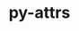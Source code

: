 ---
title: "py-attrs"
layout: cache
categories: [package, develop]
meta: {"compilers": ["apple-clang@=16.0.0", "gcc@=11.1.0", "gcc@=11.4.0", "gcc@=13.2.0", "gcc@=7.5.0", "oneapi@=2024.2.1"], "num_specs": 149, "num_specs_by_stack": {"data-vis-sdk": 6, "e4s": 23, "e4s-neoverse-v2": 12, "e4s-oneapi": 30, "hep": 6, "ml-darwin-aarch64-mps": 12, "ml-linux-aarch64-cpu": 24, "ml-linux-aarch64-cuda": 22, "ml-linux-x86_64-cpu": 24, "ml-linux-x86_64-cuda": 24, "ml-linux-x86_64-rocm": 6, "radiuss": 12, "root": 149}, "oss": ["sequoia", "ubuntu18.04", "ubuntu20.04", "ubuntu22.04", "ubuntu24.04"], "platforms": ["darwin", "linux"], "stacks": ["data-vis-sdk", "e4s", "e4s-neoverse-v2", "e4s-oneapi", "hep", "ml-darwin-aarch64-mps", "ml-linux-aarch64-cpu", "ml-linux-aarch64-cuda", "ml-linux-x86_64-cpu", "ml-linux-x86_64-cuda", "ml-linux-x86_64-rocm", "radiuss", "root"], "targets": ["aarch64", "neoverse_v2", "x86_64_v3"], "versions": ["23.1.0"]}
spec_details: [{"compiler": "oneapi@=2024.2.1", "hash": "2ihpj7r4uinvbyyovg7tvwxcu43yu36n", "os": "ubuntu22.04", "platform": "linux", "size": "-", "stacks": ["e4s-oneapi", "root"], "target": "x86_64_v3", "variants": ["build_system=python_pip"], "versions": ["23.1.0"]}, {"compiler": "gcc@=11.4.0", "hash": "2rsmngvwfe6drhvr5jy26itelphokyf2", "os": "ubuntu22.04", "platform": "linux", "size": "-", "stacks": ["hep", "root"], "target": "x86_64_v3", "variants": ["build_system=python_pip"], "versions": ["23.1.0"]}, {"compiler": "gcc@=11.4.0", "hash": "37s2jttou2kmtqpjhw2ualsnflkt2yur", "os": "ubuntu22.04", "platform": "linux", "size": "-", "stacks": ["e4s", "root"], "target": "x86_64_v3", "variants": ["build_system=python_pip"], "versions": ["23.1.0"]}, {"compiler": "oneapi@=2024.2.1", "hash": "3bzsrivturyt7hkeiu6pu2mopshbjvek", "os": "ubuntu22.04", "platform": "linux", "size": "-", "stacks": ["e4s-oneapi", "root"], "target": "x86_64_v3", "variants": ["build_system=python_pip"], "versions": ["23.1.0"]}, {"compiler": "gcc@=13.2.0", "hash": "3gn2z5yw3k2q2ors3j4mriirs5lqe27e", "os": "ubuntu24.04", "platform": "linux", "size": "-", "stacks": ["ml-linux-x86_64-cpu", "ml-linux-x86_64-cuda", "ml-linux-x86_64-rocm", "root"], "target": "x86_64_v3", "variants": ["build_system=python_pip"], "versions": ["23.1.0"]}, {"compiler": "gcc@=11.4.0", "hash": "3lxgm27ls5qxxjcoz2so555uj2b4ea37", "os": "ubuntu22.04", "platform": "linux", "size": "-", "stacks": ["e4s", "root"], "target": "x86_64_v3", "variants": ["build_system=python_pip"], "versions": ["23.1.0"]}, {"compiler": "gcc@=11.4.0", "hash": "3ryrrriq7vk5l2qvrl5hkdawirv24mxl", "os": "ubuntu22.04", "platform": "linux", "size": "-", "stacks": ["e4s", "root"], "target": "x86_64_v3", "variants": ["build_system=python_pip"], "versions": ["23.1.0"]}, {"compiler": "oneapi@=2024.2.1", "hash": "3yxwykxs6cmk2yzlsqvrxdb54vyhehgz", "os": "ubuntu22.04", "platform": "linux", "size": "-", "stacks": ["e4s-oneapi", "root"], "target": "x86_64_v3", "variants": ["build_system=python_pip"], "versions": ["23.1.0"]}, {"compiler": "gcc@=11.4.0", "hash": "4lgydym6cyv2u7tqrm2keh2i7bdsrueu", "os": "ubuntu22.04", "platform": "linux", "size": "-", "stacks": ["e4s-neoverse-v2", "root"], "target": "neoverse_v2", "variants": ["build_system=python_pip"], "versions": ["23.1.0"]}, {"compiler": "oneapi@=2024.2.1", "hash": "4o2rd6endq7wkaivcaoyth3tnwkcbidq", "os": "ubuntu22.04", "platform": "linux", "size": "-", "stacks": ["e4s-oneapi", "root"], "target": "x86_64_v3", "variants": ["build_system=python_pip"], "versions": ["23.1.0"]}, {"compiler": "gcc@=13.2.0", "hash": "4w5dbiazbj7k3tg7wb2cwimtxm54qagg", "os": "ubuntu24.04", "platform": "linux", "size": "-", "stacks": ["ml-linux-aarch64-cpu", "ml-linux-aarch64-cuda", "root"], "target": "aarch64", "variants": ["build_system=python_pip"], "versions": ["23.1.0"]}, {"compiler": "gcc@=13.2.0", "hash": "4xmndlsp7bjiorxnex4f6kh5zzal22w3", "os": "ubuntu24.04", "platform": "linux", "size": "-", "stacks": ["ml-linux-x86_64-cpu", "ml-linux-x86_64-cuda", "root"], "target": "x86_64_v3", "variants": ["build_system=python_pip"], "versions": ["23.1.0"]}, {"compiler": "apple-clang@=16.0.0", "hash": "535j76irjphacfk7czndczhn2repnkfn", "os": "sequoia", "platform": "darwin", "size": "-", "stacks": ["ml-darwin-aarch64-mps", "root"], "target": "aarch64", "variants": ["build_system=python_pip"], "versions": ["23.1.0"]}, {"compiler": "gcc@=13.2.0", "hash": "56etyrzeskjgbqorp6nsoqrqtyeuub2x", "os": "ubuntu24.04", "platform": "linux", "size": "-", "stacks": ["ml-linux-aarch64-cpu", "root"], "target": "aarch64", "variants": ["build_system=python_pip"], "versions": ["23.1.0"]}, {"compiler": "gcc@=13.2.0", "hash": "5qriqybicwpwuf4zj6i7nemihfkrv33o", "os": "ubuntu24.04", "platform": "linux", "size": "-", "stacks": ["ml-linux-x86_64-cpu", "ml-linux-x86_64-cuda", "root"], "target": "x86_64_v3", "variants": ["build_system=python_pip"], "versions": ["23.1.0"]}, {"compiler": "gcc@=11.4.0", "hash": "63uvhnrmtfrqsbkbwegmvhskpcr367xj", "os": "ubuntu22.04", "platform": "linux", "size": "-", "stacks": ["hep", "root"], "target": "x86_64_v3", "variants": ["build_system=python_pip"], "versions": ["23.1.0"]}, {"compiler": "gcc@=13.2.0", "hash": "66yvb6bp7qp65bwwuqv5hcmaqpiyn4i3", "os": "ubuntu24.04", "platform": "linux", "size": "-", "stacks": ["ml-linux-aarch64-cpu", "ml-linux-aarch64-cuda", "root"], "target": "aarch64", "variants": ["build_system=python_pip"], "versions": ["23.1.0"]}, {"compiler": "oneapi@=2024.2.1", "hash": "6epsq26migule4qz3tyuufupbl3liigr", "os": "ubuntu22.04", "platform": "linux", "size": "-", "stacks": ["e4s-oneapi", "root"], "target": "x86_64_v3", "variants": ["build_system=python_pip"], "versions": ["23.1.0"]}, {"compiler": "gcc@=13.2.0", "hash": "6fkclsbudld3ip5zl3os3a3kyc4s7z7i", "os": "ubuntu24.04", "platform": "linux", "size": "-", "stacks": ["ml-linux-aarch64-cpu", "ml-linux-aarch64-cuda", "root"], "target": "aarch64", "variants": ["build_system=python_pip"], "versions": ["23.1.0"]}, {"compiler": "oneapi@=2024.2.1", "hash": "6g456u6fuuvadabevxi7xi6aa6bgompa", "os": "ubuntu22.04", "platform": "linux", "size": "-", "stacks": ["e4s-oneapi", "root"], "target": "x86_64_v3", "variants": ["build_system=python_pip"], "versions": ["23.1.0"]}, {"compiler": "gcc@=7.5.0", "hash": "6pg4k2gul7vzxc4rkvuma5vciupdsp2g", "os": "ubuntu18.04", "platform": "linux", "size": "-", "stacks": ["radiuss", "root"], "target": "x86_64_v3", "variants": ["build_system=python_pip"], "versions": ["23.1.0"]}, {"compiler": "gcc@=7.5.0", "hash": "6xxj6iswxdsgvr4bxy2sjhrpibpa7fis", "os": "ubuntu18.04", "platform": "linux", "size": "-", "stacks": ["radiuss", "root"], "target": "x86_64_v3", "variants": ["build_system=python_pip"], "versions": ["23.1.0"]}, {"compiler": "gcc@=13.2.0", "hash": "75ctlyc2abs2hhrjog7lfbekntyjy6nd", "os": "ubuntu24.04", "platform": "linux", "size": "-", "stacks": ["ml-linux-aarch64-cpu", "ml-linux-aarch64-cuda", "root"], "target": "aarch64", "variants": ["build_system=python_pip"], "versions": ["23.1.0"]}, {"compiler": "gcc@=11.4.0", "hash": "7cw74yq4pibyur5v7wz23fdnbzibif34", "os": "ubuntu22.04", "platform": "linux", "size": "-", "stacks": ["e4s", "root"], "target": "x86_64_v3", "variants": ["build_system=python_pip"], "versions": ["23.1.0"]}, {"compiler": "gcc@=13.2.0", "hash": "7ooa6dzo5kx4hkqysog2z53htyjcseof", "os": "ubuntu24.04", "platform": "linux", "size": "-", "stacks": ["ml-linux-aarch64-cpu", "ml-linux-aarch64-cuda", "root"], "target": "aarch64", "variants": ["build_system=python_pip"], "versions": ["23.1.0"]}, {"compiler": "gcc@=13.2.0", "hash": "7r2oeseszushszpu3x2iucsi72cvnglg", "os": "ubuntu24.04", "platform": "linux", "size": "-", "stacks": ["ml-linux-aarch64-cpu", "ml-linux-aarch64-cuda", "root"], "target": "aarch64", "variants": ["build_system=python_pip"], "versions": ["23.1.0"]}, {"compiler": "oneapi@=2024.2.1", "hash": "ahmf7gm27scku3cqaw6kocelhnfr7eaz", "os": "ubuntu22.04", "platform": "linux", "size": "-", "stacks": ["e4s-oneapi", "root"], "target": "x86_64_v3", "variants": ["build_system=python_pip"], "versions": ["23.1.0"]}, {"compiler": "oneapi@=2024.2.1", "hash": "bewp7qdtolneried5k2vcxrpv426wl4f", "os": "ubuntu22.04", "platform": "linux", "size": "-", "stacks": ["e4s-oneapi", "root"], "target": "x86_64_v3", "variants": ["build_system=python_pip"], "versions": ["23.1.0"]}, {"compiler": "oneapi@=2024.2.1", "hash": "bex4p5kjszxb6gy6mzwh64hvhecsxzhs", "os": "ubuntu22.04", "platform": "linux", "size": "-", "stacks": ["e4s-oneapi", "root"], "target": "x86_64_v3", "variants": ["build_system=python_pip"], "versions": ["23.1.0"]}, {"compiler": "gcc@=13.2.0", "hash": "bkfruwncxaw4qixa7t2icsmb3g5wtyqa", "os": "ubuntu24.04", "platform": "linux", "size": "-", "stacks": ["ml-linux-x86_64-cpu", "ml-linux-x86_64-cuda", "root"], "target": "x86_64_v3", "variants": ["build_system=python_pip"], "versions": ["23.1.0"]}, {"compiler": "gcc@=11.4.0", "hash": "blymybipbjhrkajf4m7exkrrjjujoxrm", "os": "ubuntu22.04", "platform": "linux", "size": "-", "stacks": ["e4s", "root"], "target": "x86_64_v3", "variants": ["build_system=python_pip"], "versions": ["23.1.0"]}, {"compiler": "gcc@=13.2.0", "hash": "bwkkzhe2vwqnhrndjtfq6v4lgkarhgcd", "os": "ubuntu24.04", "platform": "linux", "size": "-", "stacks": ["ml-linux-aarch64-cpu", "ml-linux-aarch64-cuda", "root"], "target": "aarch64", "variants": ["build_system=python_pip"], "versions": ["23.1.0"]}, {"compiler": "gcc@=7.5.0", "hash": "cfydoejissxalsele3fgzojkn3yc3vrz", "os": "ubuntu18.04", "platform": "linux", "size": "-", "stacks": ["radiuss", "root"], "target": "x86_64_v3", "variants": ["build_system=python_pip"], "versions": ["23.1.0"]}, {"compiler": "gcc@=7.5.0", "hash": "cgjwpqxs2tus754jla574nmxhkwmzbe5", "os": "ubuntu18.04", "platform": "linux", "size": "-", "stacks": ["radiuss", "root"], "target": "x86_64_v3", "variants": ["build_system=python_pip"], "versions": ["23.1.0"]}, {"compiler": "gcc@=11.4.0", "hash": "cl46itkhahdwjcqlggwxljz4nsomm6eb", "os": "ubuntu22.04", "platform": "linux", "size": "-", "stacks": ["e4s", "root"], "target": "x86_64_v3", "variants": ["build_system=python_pip"], "versions": ["23.1.0"]}, {"compiler": "gcc@=13.2.0", "hash": "dm4yhcim4la64ahzhgcoraz2c5kr6s57", "os": "ubuntu24.04", "platform": "linux", "size": "-", "stacks": ["ml-linux-x86_64-cpu", "ml-linux-x86_64-cuda", "root"], "target": "x86_64_v3", "variants": ["build_system=python_pip"], "versions": ["23.1.0"]}, {"compiler": "gcc@=13.2.0", "hash": "dt5p2vcfg4jcg3vexnzv4yzxkj6grfkp", "os": "ubuntu24.04", "platform": "linux", "size": "-", "stacks": ["ml-linux-x86_64-cpu", "ml-linux-x86_64-cuda", "ml-linux-x86_64-rocm", "root"], "target": "x86_64_v3", "variants": ["build_system=python_pip"], "versions": ["23.1.0"]}, {"compiler": "oneapi@=2024.2.1", "hash": "dzsb3mp5l42ktejbjjn5hhkwxnpihf4i", "os": "ubuntu22.04", "platform": "linux", "size": "-", "stacks": ["e4s-oneapi", "root"], "target": "x86_64_v3", "variants": ["build_system=python_pip"], "versions": ["23.1.0"]}, {"compiler": "gcc@=13.2.0", "hash": "elringo6qt73fwkkflq4tojgjkeayuo2", "os": "ubuntu24.04", "platform": "linux", "size": "-", "stacks": ["ml-linux-aarch64-cpu", "ml-linux-aarch64-cuda", "root"], "target": "aarch64", "variants": ["build_system=python_pip"], "versions": ["23.1.0"]}, {"compiler": "gcc@=11.4.0", "hash": "enpyjpxacqkylhkg4qbv77x4p3r4fh3j", "os": "ubuntu22.04", "platform": "linux", "size": "-", "stacks": ["e4s", "root"], "target": "x86_64_v3", "variants": ["build_system=python_pip"], "versions": ["23.1.0"]}, {"compiler": "oneapi@=2024.2.1", "hash": "euscbwn2ckpsejjldefvfiisu53tfikq", "os": "ubuntu22.04", "platform": "linux", "size": "-", "stacks": ["e4s-oneapi", "root"], "target": "x86_64_v3", "variants": ["build_system=python_pip"], "versions": ["23.1.0"]}, {"compiler": "gcc@=13.2.0", "hash": "f3kq7buo6upo75ockg2iawjbazriljmp", "os": "ubuntu24.04", "platform": "linux", "size": "-", "stacks": ["ml-linux-aarch64-cpu", "ml-linux-aarch64-cuda", "root"], "target": "aarch64", "variants": ["build_system=python_pip"], "versions": ["23.1.0"]}, {"compiler": "gcc@=7.5.0", "hash": "fv4tiocqse4xuxvvwsueebrpiu2ymank", "os": "ubuntu18.04", "platform": "linux", "size": "-", "stacks": ["radiuss", "root"], "target": "x86_64_v3", "variants": ["build_system=python_pip"], "versions": ["23.1.0"]}, {"compiler": "oneapi@=2024.2.1", "hash": "g3ffnuefhy7zkdjolsjd3injactl3qll", "os": "ubuntu22.04", "platform": "linux", "size": "-", "stacks": ["e4s-oneapi", "root"], "target": "x86_64_v3", "variants": ["build_system=python_pip"], "versions": ["23.1.0"]}, {"compiler": "gcc@=11.4.0", "hash": "g3hhywg6qmjuwe7ca6etfnl3mn6wr6ba", "os": "ubuntu22.04", "platform": "linux", "size": "-", "stacks": ["e4s-neoverse-v2", "root"], "target": "neoverse_v2", "variants": ["build_system=python_pip"], "versions": ["23.1.0"]}, {"compiler": "apple-clang@=16.0.0", "hash": "g6ukxd65iftxhfnunlqzrtoflhlcr63v", "os": "sequoia", "platform": "darwin", "size": "-", "stacks": ["ml-darwin-aarch64-mps", "root"], "target": "aarch64", "variants": ["build_system=python_pip"], "versions": ["23.1.0"]}, {"compiler": "gcc@=11.4.0", "hash": "giqooaep7563kmjwkjthbmtfqtwxbu6z", "os": "ubuntu22.04", "platform": "linux", "size": "-", "stacks": ["e4s", "root"], "target": "x86_64_v3", "variants": ["build_system=python_pip"], "versions": ["23.1.0"]}, {"compiler": "gcc@=13.2.0", "hash": "grpldwqtqzka5edb3lo2zqaxdcml5hxq", "os": "ubuntu24.04", "platform": "linux", "size": "-", "stacks": ["ml-linux-x86_64-cpu", "ml-linux-x86_64-cuda", "root"], "target": "x86_64_v3", "variants": ["build_system=python_pip"], "versions": ["23.1.0"]}, {"compiler": "gcc@=7.5.0", "hash": "gwsyut4l67bdnmce3zh2hznost2yrxxk", "os": "ubuntu18.04", "platform": "linux", "size": "-", "stacks": ["radiuss", "root"], "target": "x86_64_v3", "variants": ["build_system=python_pip"], "versions": ["23.1.0"]}, {"compiler": "apple-clang@=16.0.0", "hash": "h5g2exc37bpmvwpo7qf5tt5kgcw724ym", "os": "sequoia", "platform": "darwin", "size": "-", "stacks": ["ml-darwin-aarch64-mps", "root"], "target": "aarch64", "variants": ["build_system=python_pip"], "versions": ["23.1.0"]}, {"compiler": "gcc@=11.4.0", "hash": "h5sghe3avqvvb5hu7uitmamjefm5hroj", "os": "ubuntu22.04", "platform": "linux", "size": "-", "stacks": ["e4s-neoverse-v2", "root"], "target": "neoverse_v2", "variants": ["build_system=python_pip"], "versions": ["23.1.0"]}, {"compiler": "gcc@=7.5.0", "hash": "hgsz2qzspctgrgsojpfeukhey54ejy7n", "os": "ubuntu18.04", "platform": "linux", "size": "-", "stacks": ["radiuss", "root"], "target": "x86_64_v3", "variants": ["build_system=python_pip"], "versions": ["23.1.0"]}, {"compiler": "oneapi@=2024.2.1", "hash": "hlxxf7qgtq72e274dmai7ast4xxecjqf", "os": "ubuntu22.04", "platform": "linux", "size": "-", "stacks": ["e4s-oneapi", "root"], "target": "x86_64_v3", "variants": ["build_system=python_pip"], "versions": ["23.1.0"]}, {"compiler": "gcc@=7.5.0", "hash": "ht3ewrhjqaryrsmpwnsgv4jhvpxsue35", "os": "ubuntu18.04", "platform": "linux", "size": "-", "stacks": ["radiuss", "root"], "target": "x86_64_v3", "variants": ["build_system=python_pip"], "versions": ["23.1.0"]}, {"compiler": "gcc@=13.2.0", "hash": "hwfoq6ea64d26mwriolw4fngxic64mk7", "os": "ubuntu24.04", "platform": "linux", "size": "-", "stacks": ["ml-linux-aarch64-cpu", "ml-linux-aarch64-cuda", "root"], "target": "aarch64", "variants": ["build_system=python_pip"], "versions": ["23.1.0"]}, {"compiler": "gcc@=11.4.0", "hash": "i3trz6nfkfky52bbfqcps7tmqq5khc3c", "os": "ubuntu22.04", "platform": "linux", "size": "-", "stacks": ["e4s", "root"], "target": "x86_64_v3", "variants": ["build_system=python_pip"], "versions": ["23.1.0"]}, {"compiler": "gcc@=11.4.0", "hash": "i5cc2y5ugjyzf6pv5g4qfoqazurr5gdg", "os": "ubuntu22.04", "platform": "linux", "size": "-", "stacks": ["e4s", "root"], "target": "x86_64_v3", "variants": ["build_system=python_pip"], "versions": ["23.1.0"]}, {"compiler": "gcc@=13.2.0", "hash": "ie4pom6ue6ixpxvbzsxp5ptl6767oeaw", "os": "ubuntu24.04", "platform": "linux", "size": "-", "stacks": ["ml-linux-x86_64-cpu", "ml-linux-x86_64-cuda", "root"], "target": "x86_64_v3", "variants": ["build_system=python_pip"], "versions": ["23.1.0"]}, {"compiler": "gcc@=13.2.0", "hash": "ivpu2elugv4rxndvk4i32n3axfyfyq25", "os": "ubuntu24.04", "platform": "linux", "size": "-", "stacks": ["ml-linux-x86_64-cpu", "ml-linux-x86_64-cuda", "root"], "target": "x86_64_v3", "variants": ["build_system=python_pip"], "versions": ["23.1.0"]}, {"compiler": "oneapi@=2024.2.1", "hash": "jgmrpdafpg4kkfppff45zrpbc7mx7ioe", "os": "ubuntu22.04", "platform": "linux", "size": "-", "stacks": ["e4s-oneapi", "root"], "target": "x86_64_v3", "variants": ["build_system=python_pip"], "versions": ["23.1.0"]}, {"compiler": "gcc@=13.2.0", "hash": "jnijod6wgp5gt3dbm7xpj5blmvzechho", "os": "ubuntu24.04", "platform": "linux", "size": "-", "stacks": ["ml-linux-x86_64-cpu", "ml-linux-x86_64-cuda", "ml-linux-x86_64-rocm", "root"], "target": "x86_64_v3", "variants": ["build_system=python_pip"], "versions": ["23.1.0"]}, {"compiler": "gcc@=7.5.0", "hash": "jqu3yl3jsvacqd3mod4oo2p2pzuhpwke", "os": "ubuntu18.04", "platform": "linux", "size": "-", "stacks": ["radiuss", "root"], "target": "x86_64_v3", "variants": ["build_system=python_pip"], "versions": ["23.1.0"]}, {"compiler": "gcc@=13.2.0", "hash": "jslgmg4ptatl3gceium77mxlskjv6uqk", "os": "ubuntu24.04", "platform": "linux", "size": "-", "stacks": ["ml-linux-aarch64-cpu", "ml-linux-aarch64-cuda", "root"], "target": "aarch64", "variants": ["build_system=python_pip"], "versions": ["23.1.0"]}, {"compiler": "gcc@=11.4.0", "hash": "k5by6gysbvgujwqxjzblkkyzudidce72", "os": "ubuntu22.04", "platform": "linux", "size": "-", "stacks": ["e4s", "root"], "target": "x86_64_v3", "variants": ["build_system=python_pip"], "versions": ["23.1.0"]}, {"compiler": "gcc@=13.2.0", "hash": "ksnqy3rrgl7kaniuaypecgacaakrrayu", "os": "ubuntu24.04", "platform": "linux", "size": "-", "stacks": ["ml-linux-x86_64-cpu", "ml-linux-x86_64-cuda", "root"], "target": "x86_64_v3", "variants": ["build_system=python_pip"], "versions": ["23.1.0"]}, {"compiler": "gcc@=11.4.0", "hash": "kvnjk5k3hx3z4yq67ilclpyehblhwyvu", "os": "ubuntu22.04", "platform": "linux", "size": "-", "stacks": ["e4s-neoverse-v2", "root"], "target": "neoverse_v2", "variants": ["build_system=python_pip"], "versions": ["23.1.0"]}, {"compiler": "gcc@=13.2.0", "hash": "kz6qkavph243tr5rurhboaifc5rvtsgz", "os": "ubuntu24.04", "platform": "linux", "size": "-", "stacks": ["ml-linux-aarch64-cpu", "ml-linux-aarch64-cuda", "root"], "target": "aarch64", "variants": ["build_system=python_pip"], "versions": ["23.1.0"]}, {"compiler": "gcc@=13.2.0", "hash": "lbb3gwnj4bjftyhobbscqjstdq6ydt4k", "os": "ubuntu24.04", "platform": "linux", "size": "-", "stacks": ["ml-linux-x86_64-cpu", "ml-linux-x86_64-cuda", "ml-linux-x86_64-rocm", "root"], "target": "x86_64_v3", "variants": ["build_system=python_pip"], "versions": ["23.1.0"]}, {"compiler": "gcc@=11.4.0", "hash": "lmpm2sz2poodlo7wwkp3badsn5jj327k", "os": "ubuntu22.04", "platform": "linux", "size": "-", "stacks": ["e4s", "root"], "target": "x86_64_v3", "variants": ["build_system=python_pip"], "versions": ["23.1.0"]}, {"compiler": "gcc@=13.2.0", "hash": "lqbu7e7oe7n22bm35sofgwwch6kxvcye", "os": "ubuntu24.04", "platform": "linux", "size": "-", "stacks": ["ml-linux-aarch64-cpu", "ml-linux-aarch64-cuda", "root"], "target": "aarch64", "variants": ["build_system=python_pip"], "versions": ["23.1.0"]}, {"compiler": "gcc@=11.4.0", "hash": "lvljmtezqebgv6zmi6pvhiol5dsx6s6q", "os": "ubuntu22.04", "platform": "linux", "size": "-", "stacks": ["e4s-neoverse-v2", "root"], "target": "neoverse_v2", "variants": ["build_system=python_pip"], "versions": ["23.1.0"]}, {"compiler": "gcc@=11.4.0", "hash": "lx4r4w6qn63qt2y4xjxme35xq4uvksya", "os": "ubuntu22.04", "platform": "linux", "size": "-", "stacks": ["e4s-neoverse-v2", "root"], "target": "neoverse_v2", "variants": ["build_system=python_pip"], "versions": ["23.1.0"]}, {"compiler": "gcc@=13.2.0", "hash": "lzdux3zcebrbgfmtcoyjlr2kxqrovf6b", "os": "ubuntu24.04", "platform": "linux", "size": "-", "stacks": ["ml-linux-x86_64-cpu", "ml-linux-x86_64-cuda", "root"], "target": "x86_64_v3", "variants": ["build_system=python_pip"], "versions": ["23.1.0"]}, {"compiler": "gcc@=11.4.0", "hash": "m2hlcgq7ggay7nmaju2svamabq3kyde4", "os": "ubuntu22.04", "platform": "linux", "size": "-", "stacks": ["e4s", "root"], "target": "x86_64_v3", "variants": ["build_system=python_pip"], "versions": ["23.1.0"]}, {"compiler": "gcc@=11.4.0", "hash": "m6vks7naddpdq2pylt2gheb4exsvnsoq", "os": "ubuntu22.04", "platform": "linux", "size": "-", "stacks": ["e4s-neoverse-v2", "root"], "target": "neoverse_v2", "variants": ["build_system=python_pip"], "versions": ["23.1.0"]}, {"compiler": "apple-clang@=16.0.0", "hash": "mhb4ovg2puqckjfjfcim3vrx3puuvjjr", "os": "sequoia", "platform": "darwin", "size": "-", "stacks": ["ml-darwin-aarch64-mps", "root"], "target": "aarch64", "variants": ["build_system=python_pip"], "versions": ["23.1.0"]}, {"compiler": "oneapi@=2024.2.1", "hash": "mn6cjobbpn6lslce5bzgfzavj4syrffb", "os": "ubuntu22.04", "platform": "linux", "size": "-", "stacks": ["e4s-oneapi", "root"], "target": "x86_64_v3", "variants": ["build_system=python_pip"], "versions": ["23.1.0"]}, {"compiler": "oneapi@=2024.2.1", "hash": "mv7dfjkzahegkqhfvt65mi6e4yjg3q4m", "os": "ubuntu22.04", "platform": "linux", "size": "-", "stacks": ["e4s-oneapi", "root"], "target": "x86_64_v3", "variants": ["build_system=python_pip"], "versions": ["23.1.0"]}, {"compiler": "gcc@=13.2.0", "hash": "mx7ny4gkaiexeyf2yrcu5oibwnixgqpk", "os": "ubuntu24.04", "platform": "linux", "size": "-", "stacks": ["ml-linux-aarch64-cpu", "ml-linux-aarch64-cuda", "root"], "target": "aarch64", "variants": ["build_system=python_pip"], "versions": ["23.1.0"]}, {"compiler": "gcc@=7.5.0", "hash": "my7focl246irlusslyxtptktjh345e2j", "os": "ubuntu18.04", "platform": "linux", "size": "-", "stacks": ["radiuss", "root"], "target": "x86_64_v3", "variants": ["build_system=python_pip"], "versions": ["23.1.0"]}, {"compiler": "apple-clang@=16.0.0", "hash": "n7sipqbw6gk7qpzamtgdsblk62weuj6e", "os": "sequoia", "platform": "darwin", "size": "-", "stacks": ["ml-darwin-aarch64-mps", "root"], "target": "aarch64", "variants": ["build_system=python_pip"], "versions": ["23.1.0"]}, {"compiler": "oneapi@=2024.2.1", "hash": "na7nfembaegy3zsn3g76dgg4tgspw4wp", "os": "ubuntu22.04", "platform": "linux", "size": "-", "stacks": ["e4s-oneapi", "root"], "target": "x86_64_v3", "variants": ["build_system=python_pip"], "versions": ["23.1.0"]}, {"compiler": "gcc@=11.4.0", "hash": "nift7pkfiuc3dlh4mechp2kb5vgihrs7", "os": "ubuntu22.04", "platform": "linux", "size": "-", "stacks": ["e4s", "root"], "target": "x86_64_v3", "variants": ["build_system=python_pip"], "versions": ["23.1.0"]}, {"compiler": "gcc@=11.4.0", "hash": "njvpiyskkwt6r6rjqh3orph63hdb5tmu", "os": "ubuntu22.04", "platform": "linux", "size": "-", "stacks": ["e4s", "root"], "target": "x86_64_v3", "variants": ["build_system=python_pip"], "versions": ["23.1.0"]}, {"compiler": "gcc@=13.2.0", "hash": "nndf45lgkmmsiv5wqodcwuqkfolpngvs", "os": "ubuntu24.04", "platform": "linux", "size": "-", "stacks": ["ml-linux-aarch64-cpu", "ml-linux-aarch64-cuda", "root"], "target": "aarch64", "variants": ["build_system=python_pip"], "versions": ["23.1.0"]}, {"compiler": "oneapi@=2024.2.1", "hash": "no7pikbmylpfn26lbrm2ddj5aj2424qj", "os": "ubuntu22.04", "platform": "linux", "size": "-", "stacks": ["e4s-oneapi", "root"], "target": "x86_64_v3", "variants": ["build_system=python_pip"], "versions": ["23.1.0"]}, {"compiler": "gcc@=11.1.0", "hash": "np5i23qlayngtpl6ydqta6ijjqb546wm", "os": "ubuntu20.04", "platform": "linux", "size": "-", "stacks": ["data-vis-sdk", "root"], "target": "x86_64_v3", "variants": ["build_system=python_pip"], "versions": ["23.1.0"]}, {"compiler": "gcc@=7.5.0", "hash": "nqqeqi4qlyerxsywshxbphxu6obawhdn", "os": "ubuntu18.04", "platform": "linux", "size": "-", "stacks": ["radiuss", "root"], "target": "x86_64_v3", "variants": ["build_system=python_pip"], "versions": ["23.1.0"]}, {"compiler": "oneapi@=2024.2.1", "hash": "o3oap25p56xgwbwhror6cqciirxpdqft", "os": "ubuntu22.04", "platform": "linux", "size": "-", "stacks": ["e4s-oneapi", "root"], "target": "x86_64_v3", "variants": ["build_system=python_pip"], "versions": ["23.1.0"]}, {"compiler": "gcc@=13.2.0", "hash": "oc6i5crsqepts5wchmmrw5iqddhpdzci", "os": "ubuntu24.04", "platform": "linux", "size": "-", "stacks": ["ml-linux-aarch64-cpu", "ml-linux-aarch64-cuda", "root"], "target": "aarch64", "variants": ["build_system=python_pip"], "versions": ["23.1.0"]}, {"compiler": "gcc@=13.2.0", "hash": "oggd7j5r6vcunrs2j77mxe7gw5ijoxtu", "os": "ubuntu24.04", "platform": "linux", "size": "-", "stacks": ["ml-linux-x86_64-cpu", "ml-linux-x86_64-cuda", "root"], "target": "x86_64_v3", "variants": ["build_system=python_pip"], "versions": ["23.1.0"]}, {"compiler": "gcc@=13.2.0", "hash": "ok23ceavj5swvrbrdvklo5ho3m4poeqg", "os": "ubuntu24.04", "platform": "linux", "size": "-", "stacks": ["ml-linux-aarch64-cpu", "ml-linux-aarch64-cuda", "root"], "target": "aarch64", "variants": ["build_system=python_pip"], "versions": ["23.1.0"]}, {"compiler": "gcc@=11.4.0", "hash": "ok3yjmhwikjgfr4ip4c4wsrosiytyuyh", "os": "ubuntu22.04", "platform": "linux", "size": "-", "stacks": ["hep", "root"], "target": "x86_64_v3", "variants": ["build_system=python_pip"], "versions": ["23.1.0"]}, {"compiler": "gcc@=11.4.0", "hash": "orzgdgefjv22lwvlwlciqj323a4qzgxn", "os": "ubuntu22.04", "platform": "linux", "size": "-", "stacks": ["e4s-neoverse-v2", "root"], "target": "neoverse_v2", "variants": ["build_system=python_pip"], "versions": ["23.1.0"]}, {"compiler": "gcc@=11.4.0", "hash": "ouihtgd3ubv2batyugycyhyimglnxuz6", "os": "ubuntu22.04", "platform": "linux", "size": "-", "stacks": ["e4s-neoverse-v2", "root"], "target": "neoverse_v2", "variants": ["build_system=python_pip"], "versions": ["23.1.0"]}, {"compiler": "gcc@=13.2.0", "hash": "ox4doi7fdmq4uebldnzhw7o4xej7dpcb", "os": "ubuntu24.04", "platform": "linux", "size": "-", "stacks": ["ml-linux-aarch64-cpu", "ml-linux-aarch64-cuda", "root"], "target": "aarch64", "variants": ["build_system=python_pip"], "versions": ["23.1.0"]}, {"compiler": "gcc@=11.4.0", "hash": "p227sy6uh5imp4d6bxvdt4n7o43omft4", "os": "ubuntu22.04", "platform": "linux", "size": "-", "stacks": ["e4s", "root"], "target": "x86_64_v3", "variants": ["build_system=python_pip"], "versions": ["23.1.0"]}, {"compiler": "gcc@=11.4.0", "hash": "peqhauh7xqjarddiwzzwzdqp4v36yvjx", "os": "ubuntu22.04", "platform": "linux", "size": "-", "stacks": ["e4s", "root"], "target": "x86_64_v3", "variants": ["build_system=python_pip"], "versions": ["23.1.0"]}, {"compiler": "oneapi@=2024.2.1", "hash": "pgywjogwcwuc2llc5wpzybwnbtjkdsjg", "os": "ubuntu22.04", "platform": "linux", "size": "-", "stacks": ["e4s-oneapi", "root"], "target": "x86_64_v3", "variants": ["build_system=python_pip"], "versions": ["23.1.0"]}, {"compiler": "apple-clang@=16.0.0", "hash": "potnxgddz4tzj73d3qx46jjyeebyiqci", "os": "sequoia", "platform": "darwin", "size": "-", "stacks": ["ml-darwin-aarch64-mps", "root"], "target": "aarch64", "variants": ["build_system=python_pip"], "versions": ["23.1.0"]}, {"compiler": "gcc@=13.2.0", "hash": "q2oiohoexp2sc4prngh4kmff63fpk24h", "os": "ubuntu24.04", "platform": "linux", "size": "-", "stacks": ["ml-linux-x86_64-cpu", "ml-linux-x86_64-cuda", "root"], "target": "x86_64_v3", "variants": ["build_system=python_pip"], "versions": ["23.1.0"]}, {"compiler": "gcc@=13.2.0", "hash": "q6pnz4tr47wctaisuf36opqm6mk3h6qr", "os": "ubuntu24.04", "platform": "linux", "size": "-", "stacks": ["ml-linux-aarch64-cpu", "ml-linux-aarch64-cuda", "root"], "target": "aarch64", "variants": ["build_system=python_pip"], "versions": ["23.1.0"]}, {"compiler": "apple-clang@=16.0.0", "hash": "qc7mcu3p6nxj5a7xosshktmhrhwceqsi", "os": "sequoia", "platform": "darwin", "size": "-", "stacks": ["ml-darwin-aarch64-mps", "root"], "target": "aarch64", "variants": ["build_system=python_pip"], "versions": ["23.1.0"]}, {"compiler": "apple-clang@=16.0.0", "hash": "qohrlwwuxqlxpurskr5v35tpfl2rpxhj", "os": "sequoia", "platform": "darwin", "size": "-", "stacks": ["ml-darwin-aarch64-mps", "root"], "target": "aarch64", "variants": ["build_system=python_pip"], "versions": ["23.1.0"]}, {"compiler": "oneapi@=2024.2.1", "hash": "qr5mym6bzujz5ugwprhpdsnuqdoygysg", "os": "ubuntu22.04", "platform": "linux", "size": "-", "stacks": ["e4s-oneapi", "root"], "target": "x86_64_v3", "variants": ["build_system=python_pip"], "versions": ["23.1.0"]}, {"compiler": "gcc@=13.2.0", "hash": "qrleirthmnk26623k665cbuhigskbjhk", "os": "ubuntu24.04", "platform": "linux", "size": "-", "stacks": ["ml-linux-aarch64-cpu", "root"], "target": "aarch64", "variants": ["build_system=python_pip"], "versions": ["23.1.0"]}, {"compiler": "gcc@=11.1.0", "hash": "r5yl2flhy4ht4xmphkylv6ncqbez33b4", "os": "ubuntu20.04", "platform": "linux", "size": "-", "stacks": ["data-vis-sdk", "root"], "target": "x86_64_v3", "variants": ["build_system=python_pip"], "versions": ["23.1.0"]}, {"compiler": "gcc@=11.4.0", "hash": "rnce5tebiea2fnfjia6pxojyljxbanlf", "os": "ubuntu22.04", "platform": "linux", "size": "-", "stacks": ["e4s", "root"], "target": "x86_64_v3", "variants": ["build_system=python_pip"], "versions": ["23.1.0"]}, {"compiler": "gcc@=13.2.0", "hash": "rvtmkno5hpiqj2toipsnw3ierxm5yyqr", "os": "ubuntu24.04", "platform": "linux", "size": "-", "stacks": ["ml-linux-x86_64-cpu", "ml-linux-x86_64-cuda", "root"], "target": "x86_64_v3", "variants": ["build_system=python_pip"], "versions": ["23.1.0"]}, {"compiler": "gcc@=7.5.0", "hash": "rwmytzemewivuqh4p3xnmacanp2sac2r", "os": "ubuntu18.04", "platform": "linux", "size": "-", "stacks": ["radiuss", "root"], "target": "x86_64_v3", "variants": ["build_system=python_pip"], "versions": ["23.1.0"]}, {"compiler": "gcc@=11.4.0", "hash": "s2by3w4iopt5rtqfb5azs3n7xpf5jelo", "os": "ubuntu22.04", "platform": "linux", "size": "-", "stacks": ["hep", "root"], "target": "x86_64_v3", "variants": ["build_system=python_pip"], "versions": ["23.1.0"]}, {"compiler": "oneapi@=2024.2.1", "hash": "s5xclekfpscpsq5rcwryjzg4q35q56ka", "os": "ubuntu22.04", "platform": "linux", "size": "-", "stacks": ["e4s-oneapi", "root"], "target": "x86_64_v3", "variants": ["build_system=python_pip"], "versions": ["23.1.0"]}, {"compiler": "gcc@=11.4.0", "hash": "sa7r5vxfyrxlkvn7kybyjb3svahd4lnp", "os": "ubuntu22.04", "platform": "linux", "size": "-", "stacks": ["hep", "root"], "target": "x86_64_v3", "variants": ["build_system=python_pip"], "versions": ["23.1.0"]}, {"compiler": "gcc@=13.2.0", "hash": "siif2w2ubpcyofsq4owm7y3t5nhmcryb", "os": "ubuntu24.04", "platform": "linux", "size": "-", "stacks": ["ml-linux-x86_64-cpu", "ml-linux-x86_64-cuda", "root"], "target": "x86_64_v3", "variants": ["build_system=python_pip"], "versions": ["23.1.0"]}, {"compiler": "gcc@=11.4.0", "hash": "srnr43g6pybztdnmq4vfmctuqcwph3mm", "os": "ubuntu22.04", "platform": "linux", "size": "-", "stacks": ["e4s-neoverse-v2", "root"], "target": "neoverse_v2", "variants": ["build_system=python_pip"], "versions": ["23.1.0"]}, {"compiler": "apple-clang@=16.0.0", "hash": "suetb62ogqay3zppttarhacindjtcfmo", "os": "sequoia", "platform": "darwin", "size": "-", "stacks": ["ml-darwin-aarch64-mps", "root"], "target": "aarch64", "variants": ["build_system=python_pip"], "versions": ["23.1.0"]}, {"compiler": "gcc@=11.4.0", "hash": "svsrzqiefejde4vwhuxfkkdxywhirhbe", "os": "ubuntu22.04", "platform": "linux", "size": "-", "stacks": ["e4s-neoverse-v2", "root"], "target": "neoverse_v2", "variants": ["build_system=python_pip"], "versions": ["23.1.0"]}, {"compiler": "oneapi@=2024.2.1", "hash": "tc2hkphami57eeliclnnmb3ilyiwg5xr", "os": "ubuntu22.04", "platform": "linux", "size": "-", "stacks": ["e4s-oneapi", "root"], "target": "x86_64_v3", "variants": ["build_system=python_pip"], "versions": ["23.1.0"]}, {"compiler": "oneapi@=2024.2.1", "hash": "tc4mbm2gwvdqedweil6ii3fpks7jniip", "os": "ubuntu22.04", "platform": "linux", "size": "-", "stacks": ["e4s-oneapi", "root"], "target": "x86_64_v3", "variants": ["build_system=python_pip"], "versions": ["23.1.0"]}, {"compiler": "apple-clang@=16.0.0", "hash": "teutq7yrd5nadtn4j2454k5c2oovbtq5", "os": "sequoia", "platform": "darwin", "size": "-", "stacks": ["ml-darwin-aarch64-mps", "root"], "target": "aarch64", "variants": ["build_system=python_pip"], "versions": ["23.1.0"]}, {"compiler": "apple-clang@=16.0.0", "hash": "tg4zxaik5hgltvum6tupglx2grah2vx3", "os": "sequoia", "platform": "darwin", "size": "-", "stacks": ["ml-darwin-aarch64-mps", "root"], "target": "aarch64", "variants": ["build_system=python_pip"], "versions": ["23.1.0"]}, {"compiler": "oneapi@=2024.2.1", "hash": "thbbdwm7nmsckmhypu34z6p76tnyvedb", "os": "ubuntu22.04", "platform": "linux", "size": "-", "stacks": ["e4s-oneapi", "root"], "target": "x86_64_v3", "variants": ["build_system=python_pip"], "versions": ["23.1.0"]}, {"compiler": "gcc@=13.2.0", "hash": "thycz3zh4wllncd2mnpzpmrau7mdy2gx", "os": "ubuntu24.04", "platform": "linux", "size": "-", "stacks": ["ml-linux-aarch64-cpu", "ml-linux-aarch64-cuda", "root"], "target": "aarch64", "variants": ["build_system=python_pip"], "versions": ["23.1.0"]}, {"compiler": "gcc@=11.1.0", "hash": "tkwnj6owgkht4anydluphwtj2eiltn3z", "os": "ubuntu20.04", "platform": "linux", "size": "-", "stacks": ["data-vis-sdk", "root"], "target": "x86_64_v3", "variants": ["build_system=python_pip"], "versions": ["23.1.0"]}, {"compiler": "gcc@=13.2.0", "hash": "tqyfg3bk4lgocwn52lh6eciiqpz6jyit", "os": "ubuntu24.04", "platform": "linux", "size": "-", "stacks": ["ml-linux-aarch64-cpu", "ml-linux-aarch64-cuda", "root"], "target": "aarch64", "variants": ["build_system=python_pip"], "versions": ["23.1.0"]}, {"compiler": "gcc@=11.4.0", "hash": "trewydobuoivcns4xgtfamghuvrfornn", "os": "ubuntu22.04", "platform": "linux", "size": "-", "stacks": ["e4s", "root"], "target": "x86_64_v3", "variants": ["build_system=python_pip"], "versions": ["23.1.0"]}, {"compiler": "oneapi@=2024.2.1", "hash": "twu6jggs2dlgjxzbhmlhdpyxixog634l", "os": "ubuntu22.04", "platform": "linux", "size": "-", "stacks": ["e4s-oneapi", "root"], "target": "x86_64_v3", "variants": ["build_system=python_pip"], "versions": ["23.1.0"]}, {"compiler": "gcc@=13.2.0", "hash": "uspakoj3elf2hjhaekusiknvdkbyuohm", "os": "ubuntu24.04", "platform": "linux", "size": "-", "stacks": ["ml-linux-x86_64-cpu", "ml-linux-x86_64-cuda", "ml-linux-x86_64-rocm", "root"], "target": "x86_64_v3", "variants": ["build_system=python_pip"], "versions": ["23.1.0"]}, {"compiler": "oneapi@=2024.2.1", "hash": "uuikfnfzjzq2t4nemeeispu4y4x3jw2m", "os": "ubuntu22.04", "platform": "linux", "size": "-", "stacks": ["e4s-oneapi", "root"], "target": "x86_64_v3", "variants": ["build_system=python_pip"], "versions": ["23.1.0"]}, {"compiler": "gcc@=13.2.0", "hash": "v2i5do7jkmid3ge4iuoc7qsvvmu6lcmh", "os": "ubuntu24.04", "platform": "linux", "size": "-", "stacks": ["ml-linux-x86_64-cpu", "ml-linux-x86_64-cuda", "root"], "target": "x86_64_v3", "variants": ["build_system=python_pip"], "versions": ["23.1.0"]}, {"compiler": "gcc@=11.1.0", "hash": "v4yyuqyucijyt72nfqdiwm6flmkitylq", "os": "ubuntu20.04", "platform": "linux", "size": "-", "stacks": ["data-vis-sdk", "root"], "target": "x86_64_v3", "variants": ["build_system=python_pip"], "versions": ["23.1.0"]}, {"compiler": "gcc@=11.1.0", "hash": "vabz3rvqicfb5o32iz73dweisraavnin", "os": "ubuntu20.04", "platform": "linux", "size": "-", "stacks": ["data-vis-sdk", "root"], "target": "x86_64_v3", "variants": ["build_system=python_pip"], "versions": ["23.1.0"]}, {"compiler": "gcc@=13.2.0", "hash": "vgmaeynqvazsp34yjulfr2p5ugxysdwo", "os": "ubuntu24.04", "platform": "linux", "size": "-", "stacks": ["ml-linux-x86_64-cpu", "ml-linux-x86_64-cuda", "ml-linux-x86_64-rocm", "root"], "target": "x86_64_v3", "variants": ["build_system=python_pip"], "versions": ["23.1.0"]}, {"compiler": "gcc@=13.2.0", "hash": "vjaw3jgoymltignnxp7t4rno6eoc5ftv", "os": "ubuntu24.04", "platform": "linux", "size": "-", "stacks": ["ml-linux-x86_64-cpu", "ml-linux-x86_64-cuda", "root"], "target": "x86_64_v3", "variants": ["build_system=python_pip"], "versions": ["23.1.0"]}, {"compiler": "gcc@=11.4.0", "hash": "vlv7vpiaq557kxhriwmz5pr3clrsb2x5", "os": "ubuntu22.04", "platform": "linux", "size": "-", "stacks": ["e4s", "root"], "target": "x86_64_v3", "variants": ["build_system=python_pip"], "versions": ["23.1.0"]}, {"compiler": "oneapi@=2024.2.1", "hash": "vna6b56rxqxj436fk7qqssmoicckzypb", "os": "ubuntu22.04", "platform": "linux", "size": "-", "stacks": ["e4s-oneapi", "root"], "target": "x86_64_v3", "variants": ["build_system=python_pip"], "versions": ["23.1.0"]}, {"compiler": "gcc@=11.1.0", "hash": "vwagyui6iei4lv3jtizahqqqphak4x4p", "os": "ubuntu20.04", "platform": "linux", "size": "-", "stacks": ["data-vis-sdk", "root"], "target": "x86_64_v3", "variants": ["build_system=python_pip"], "versions": ["23.1.0"]}, {"compiler": "gcc@=13.2.0", "hash": "wdahzz3ofu3qurulzkhjirooghxzuz7l", "os": "ubuntu24.04", "platform": "linux", "size": "-", "stacks": ["ml-linux-x86_64-cpu", "ml-linux-x86_64-cuda", "root"], "target": "x86_64_v3", "variants": ["build_system=python_pip"], "versions": ["23.1.0"]}, {"compiler": "gcc@=11.4.0", "hash": "wdsb45eadypg3wvterg3grzymcasdob7", "os": "ubuntu22.04", "platform": "linux", "size": "-", "stacks": ["hep", "root"], "target": "x86_64_v3", "variants": ["build_system=python_pip"], "versions": ["23.1.0"]}, {"compiler": "oneapi@=2024.2.1", "hash": "wln7toefv2vppkyy2alru46nncd7crtf", "os": "ubuntu22.04", "platform": "linux", "size": "-", "stacks": ["e4s-oneapi", "root"], "target": "x86_64_v3", "variants": ["build_system=python_pip"], "versions": ["23.1.0"]}, {"compiler": "gcc@=11.4.0", "hash": "wlxqtjv57qt2k2m47ii2agaofdconh3b", "os": "ubuntu22.04", "platform": "linux", "size": "-", "stacks": ["e4s", "root"], "target": "x86_64_v3", "variants": ["build_system=python_pip"], "versions": ["23.1.0"]}, {"compiler": "oneapi@=2024.2.1", "hash": "wvallvtmk32q4shgfjdqth47t635uw3s", "os": "ubuntu22.04", "platform": "linux", "size": "-", "stacks": ["e4s-oneapi", "root"], "target": "x86_64_v3", "variants": ["build_system=python_pip"], "versions": ["23.1.0"]}, {"compiler": "apple-clang@=16.0.0", "hash": "xcqsfxga2nz5odwfvoftrrbreoarlcuz", "os": "sequoia", "platform": "darwin", "size": "-", "stacks": ["ml-darwin-aarch64-mps", "root"], "target": "aarch64", "variants": ["build_system=python_pip"], "versions": ["23.1.0"]}, {"compiler": "gcc@=13.2.0", "hash": "y3hsmheurc7kdxw7y6jnjgph4kg6n7o3", "os": "ubuntu24.04", "platform": "linux", "size": "-", "stacks": ["ml-linux-aarch64-cpu", "ml-linux-aarch64-cuda", "root"], "target": "aarch64", "variants": ["build_system=python_pip"], "versions": ["23.1.0"]}, {"compiler": "gcc@=11.4.0", "hash": "yzserirqxfyrk4g4bj4p7nfz5dz3iu6b", "os": "ubuntu22.04", "platform": "linux", "size": "-", "stacks": ["e4s", "root"], "target": "x86_64_v3", "variants": ["build_system=python_pip"], "versions": ["23.1.0"]}, {"compiler": "gcc@=13.2.0", "hash": "zenmz62xbuqwoof4afqaz6yi7gkj4nod", "os": "ubuntu24.04", "platform": "linux", "size": "-", "stacks": ["ml-linux-x86_64-cpu", "ml-linux-x86_64-cuda", "root"], "target": "x86_64_v3", "variants": ["build_system=python_pip"], "versions": ["23.1.0"]}, {"compiler": "gcc@=11.4.0", "hash": "zkrtf32nvzuwbl4ycbe4nyjqkaoq4tjr", "os": "ubuntu22.04", "platform": "linux", "size": "-", "stacks": ["e4s-neoverse-v2", "root"], "target": "neoverse_v2", "variants": ["build_system=python_pip"], "versions": ["23.1.0"]}, {"compiler": "gcc@=11.4.0", "hash": "zl62fsu2vo7c5tkiwfirj5hcvmvd63wg", "os": "ubuntu22.04", "platform": "linux", "size": "-", "stacks": ["e4s", "root"], "target": "x86_64_v3", "variants": ["build_system=python_pip"], "versions": ["23.1.0"]}, {"compiler": "gcc@=13.2.0", "hash": "zni2rft4hj4nx4syuqqw7inngy2bh6t5", "os": "ubuntu24.04", "platform": "linux", "size": "-", "stacks": ["ml-linux-x86_64-cpu", "ml-linux-x86_64-cuda", "root"], "target": "x86_64_v3", "variants": ["build_system=python_pip"], "versions": ["23.1.0"]}]
---